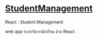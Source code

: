 # [StudentManagement](https://student-management-3fb4d.firebaseapp.com/?_gl=1*ww4ezj*_ga*MTAxNzQ4NTM4OC4xNjk3MzcwNjc3*_ga_CW55HF8NVT*MTY5ODU5NDYyNy44LjEuMTY5ODU5NjI4Ny41OC4wLjA.#)
React : Student Management 

web app ระบบจัดการนักเรียน ด้วย React
